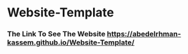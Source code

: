 # Website-Template

### The Link To See The Website  https://abedelrhman-kassem.github.io/Website-Template/

